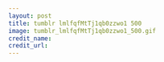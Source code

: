 ```yaml
---
layout: post
title: tumblr lmlfqfMtTj1qb0zzwo1 500
image: tumblr_lmlfqfMtTj1qb0zzwo1_500.gif
credit_name: 
credit_url:
---
```


